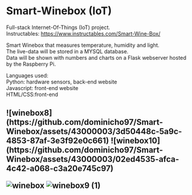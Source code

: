 # Smart-Winebox (IoT)


Full-stack
Internet-Of-Things (IoT) project.</br>
Instructables: https://www.instructables.com/Smart-Wine-Box/

Smart Winebox that measures temperature, humidity and light.</br>
The live-data will be stored in a MYSQL database.</br>
Data will be shown with numbers and charts on a Flask webserver hosted by the Raspberry Pi.

Languages used:</br> 
Python: hardware sensors, back-end website</br>
Javascript: front-end website</br>
HTML/CSS:front-end <br>

<H2 Interface with live measurements:/>
![winebox8](https://github.com/dominicho97/Smart-Winebox/assets/43000003/3d50448c-5a9c-4853-87af-3e3f92e0c661)
![winebox10](https://github.com/dominicho97/Smart-Winebox/assets/43000003/02ed4535-afca-4c42-a068-c3a20e745c97)

![winebox](https://github.com/dominicho97/Smart-Winebox/assets/43000003/702deb26-7287-4d5a-93e4-12132dbd4ea7)
![winebox9 (1)](https://github.com/dominicho97/Smart-Winebox/assets/43000003/31cef53e-cd5c-4524-ab20-53a1a29703b5)

